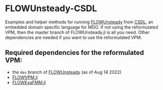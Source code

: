 # FLOWUnsteady-CSDL
Examples and helper methods for running [FLOWUnsteady](https://github.com/byuflowlab/FLOWUnsteady) from [CSDL](https://github.com/LSDOlab/csdl), an embedded domain specific language for MDO. If not using the reformulated VPM, then the master branch of FLOWUnsteady.jl is all you need. Other dependencies are needed if you want to use the reformulated VPM.

## Required dependencies for the reformulated VPM:
- the `dev` branch of [FLOWUnsteady](https://github.com/byuflowlab/FLOWUnsteady) (as of Aug 14 2022)
- [FLOWVPM.jl](https://github.com/byuflowlab/FLOWVPM.jl)
- [FLOWExaFMM.jl](https://github.com/byuflowlab/FLOWExaFMM)
